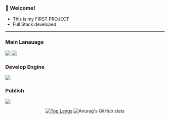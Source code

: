 <!-- info -->
### :wave: Welcome!


<!-- TASTEYOM -->


- This is my FIRST PROJECT
- Full Stack developed

------
<!-- Language logo-->
### Main Lanauage
<img src="[https://img.shields.io/badge/java-%23007396.svg?&style=for-the-badge&logo=java&logoColor=white](https://img.shields.io/badge/-C%23-000000?logo=Csharp&style=flat" /> <img src="https://img.shields.io/badge/javascript-%23F7DF1E.svg?&style=for-the-badge&logo=javascript&logoColor=black" />

### Develop Engine
<img src="https://img.shields.io/badge/node.js-%23339933.svg?&style=for-the-badge&logo=node.js&logoColor=white" />

### Publish
<img src="https://img.shields.io/badge/amazon%20aws-%23232F3E.svg?&style=for-the-badge&logo=amazon%20aws&logoColor=white" />

<div align="center">
  
<!-- most used language -->
[![Top Langs](https://github-readme-stats.vercel.app/api/top-langs/?username=kodh0206&layout=compact)](https://github.com/kodh0206/github-readme-stats) <!-- Github Status --> ![Anurag's GitHub stats](https://github-readme-stats.vercel.app/api?username=kodh0206&show_icons=true&theme=dracula)

</div>
